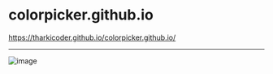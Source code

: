 # colorpicker.github.io
https://tharkicoder.github.io/colorpicker.github.io/<br><hr>
![image](https://user-images.githubusercontent.com/84368029/120225644-3a43ba00-c263-11eb-8dd5-05b47426cb50.png)
